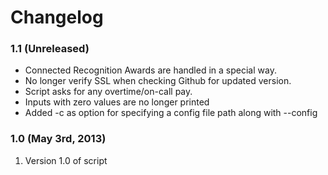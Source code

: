# Changelog

### 1.1 (Unreleased)
* Connected Recognition Awards are handled in a special way.
* No longer verify SSL when checking Github for updated version.
* Script asks for any overtime/on-call pay.
* Inputs with zero values are no longer printed
* Added -c as option for specifying a config file path along with --config

### 1.0 (May 3rd, 2013)

1. Version 1.0 of script